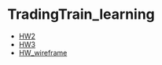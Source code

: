 # TradingTrain_learning
- [HW2](https://bonba2k.github.io/TradingTrain_learning/HW2/Calculator_BomBa.html)
- [HW3](https://bonba2k.github.io/TradingTrain_learning/HW3/index.html)
- [HW_wireframe](https://bonba2k.github.io/TradingTrain_learning/HW_wireframe/wireframe.html)
